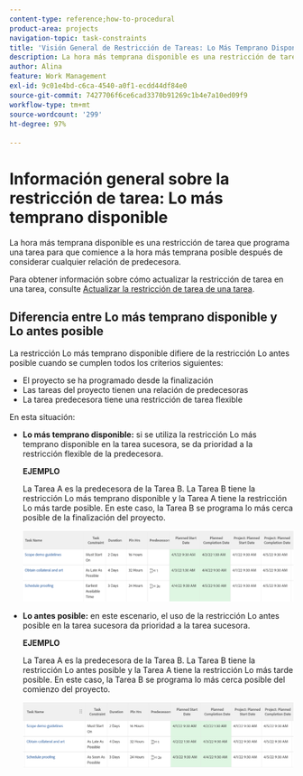 ```yaml
---
content-type: reference;how-to-procedural
product-area: projects
navigation-topic: task-constraints
title: 'Visión General de Restricción de Tareas: Lo Más Temprano Disponible'
description: La hora más temprana disponible es una restricción de tarea que programa una tarea para que comience a la hora más temprana posible después de considerar cualquier relación de predecesora.
author: Alina
feature: Work Management
exl-id: 9c01e4bd-c6ca-4540-a0f1-ecdd44df84e0
source-git-commit: 7427706f6ce6cad3370b91269c1b4e7a10ed09f9
workflow-type: tm+mt
source-wordcount: '299'
ht-degree: 97%

---
```


# Información general sobre la restricción de tarea: Lo más temprano disponible

La hora más temprana disponible es una restricción de tarea que programa una tarea para que comience a la hora más temprana posible después de considerar cualquier relación de predecesora.

Para obtener información sobre cómo actualizar la restricción de tarea en una tarea, consulte [Actualizar la restricción de tarea de una tarea](../../../manage-work/tasks/task-constraints/update-task-constraint-of-task.md).

<!--
<p data-mc-conditions="QuicksilverOrClassic.Draft mode">(NOTE: replaced with new article linked above) </p>
-->

<!--
<p data-mc-conditions="QuicksilverOrClassic.Draft mode">To update the Task Constraint to Earliest Available Time:</p>
-->

<!--
   <li value="1" data-mc-conditions="QuicksilverOrClassic.Draft mode">Go to a task whose constraint you want to modify. </li>
   -->

<!--
   <p data-mc-conditions="QuicksilverOrClassic.Draft mode">Click <strong>Edit Task</strong>.</p>
   -->

<!--
   <p data-mc-conditions="QuicksilverOrClassic.Draft mode">Click the <strong>More</strong> icon <img src="assets/qs-more-icon-on-an-object.png"> next to the task name, then click <strong>Edit</strong>.</p>
   -->

<!--
   <p data-mc-conditions="QuicksilverOrClassic.Draft mode">In the <strong>Overview</strong> section, expand the <strong>Task Constraint</strong> drop-down menu.</p>
   -->

<!--
   <p data-mc-conditions="QuicksilverOrClassic.Draft mode">Select <strong>Earliest Available Time</strong>.</p>
   -->

<!--
   <li value="5" data-mc-conditions="QuicksilverOrClassic.Draft mode">Click <strong>Save Changes</strong>.</li>
   -->

## Diferencia entre Lo más temprano disponible y Lo antes posible

<!--
<p data-mc-conditions="QuicksilverOrClassic.Draft mode">(NOTE: [! This section is duplicated in "Earliest Available Time"])</p>
-->

La restricción Lo más temprano disponible difiere de la restricción Lo antes posible cuando se cumplen todos los criterios siguientes:

* El proyecto se ha programado desde la finalización
* Las tareas del proyecto tienen una relación de predecesoras
* La tarea predecesora tiene una restricción de tarea flexible

En esta situación:

* **Lo más temprano disponible:** si se utiliza la restricción Lo más temprano disponible en la tarea sucesora, se da prioridad a la restricción flexible de la predecesora.

  **EJEMPLO**

  La Tarea A es la predecesora de la Tarea B. La Tarea B tiene la restricción Lo más temprano disponible y la Tarea A tiene la restricción Lo más tarde posible. En este caso, la Tarea B se programa lo más cerca posible de la finalización del proyecto.

  ![Restricción Lo más temprano disponible cuando la tarea tiene fechas cercanas a la fecha de finalización del proyecto](assets/earliest-available-constraint-dates-closer-to-project-completion-350x137.png)

* **Lo antes posible:** en este escenario, el uso de la restricción Lo antes posible en la tarea sucesora da prioridad a la tarea sucesora.

  **EJEMPLO**

  La Tarea A es la predecesora de la Tarea B. La Tarea B tiene la restricción Lo antes posible y la Tarea A tiene la restricción Lo más tarde posible. En este caso, la Tarea B se programa lo más cerca posible del comienzo del proyecto.

  ![Restricción Lo antes posible cuando la tarea tiene fechas cercanas a la fecha de inicio del proyecto](assets/as-soon-as-possible-dates-closer-to-project-start-350x126.png)
